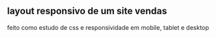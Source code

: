 ## layout responsivo de um site vendas

feito como estudo de css e responsividade em mobile, tablet e desktop
